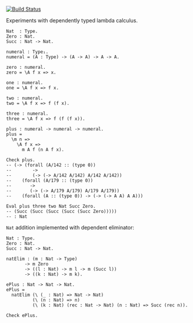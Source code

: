 [![Build
Status](https://travis-ci.org/esmolanka/simple-pi.svg?branch=master)](https://travis-ci.org/esmolanka/simple-pi)

Experiments with dependently typed lambda calculus.

~~~
Nat  : Type.
Zero : Nat.
Succ : Nat -> Nat.

numeral : Type₁.
numeral = (A : Type) -> (A -> A) -> A -> A.

zero : numeral.
zero = \A f x => x.

one : numeral.
one = \A f x => f x.

two : numeral.
two = \A f x => f (f x).

three : numeral.
three = \A f x => f (f (f x)).

plus : numeral -> numeral -> numeral.
plus =
  \m n =>
    \A f x =>
      m A f (n A f x).

Check plus.
-- (-> (forall (A/142 :: (type 0))
--        ->
--        (-> (-> A/142 A/142) A/142 A/142))
--    (forall (A/179 :: (type 0))
--       ->
--       (-> (-> A/179 A/179) A/179 A/179))
--    (forall (A :: (type 0)) -> (-> (-> A A) A A)))

Eval plus three two Nat Succ Zero.
-- (Succ (Succ (Succ (Succ (Succ Zero)))))
-- : Nat
~~~

`Nat` addition implemented with dependent eliminator:

~~~
Nat : Type.
Zero : Nat.
Succ : Nat -> Nat.

natElim : (m : Nat -> Type)
       -> m Zero
       -> ((l : Nat) -> m l -> m (Succ l))
       -> ((k : Nat) -> m k).

ePlus : Nat -> Nat -> Nat.
ePlus =
  natElim (\ (_ : Nat) => Nat -> Nat)
          (\ (n : Nat) => n)
          (\ (k : Nat) (rec : Nat -> Nat) (n : Nat) => Succ (rec n)).

Check ePlus.
~~~
